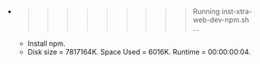 * >>>>>>>>> Running inst-xtra-web-dev-npm.sh ...
  * Install npm.
  * Disk size = 7817164K. Space Used = 6016K. Runtime = 00:00:00:04.
